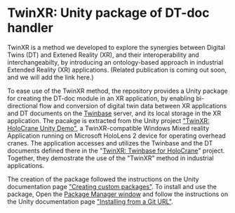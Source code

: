 # TwinXR: Unity package of DT-doc handler

TwinXR is a method we developed to explore the synergies between Digital Twins (DT) and Extened Reality (XR), and their interoperability and interchangeabilty, by introducing an ontology-based approach in industrial Extended Reality (XR) applications. (Related publication is coming out soon, and we will add the link here.) 

To ease use of the TwinXR method, the repository provides a Unity package for creating the DT-doc module in an XR application, by enabling bi-directional flow and conversion of digital twin data between XR applications and DT documents on the [Twinbase](https://github.com/twinbase/twinbase) server, and its local storage in the XR application.
The pacakge is extracted from the Unity project ["TwinXR: HoloCrane Unity Demo"](https://github.com/Plan-T42/TwinXR-HoloCrane-Unity-Demo), a TwinXR-compatible Windows Mixed reality Application running on Microsoft HoloLens 2 device for operating overhead cranes. The application accesses and utilizes the Twinbase and the DT documents defined there in the "[TwinXR: Twinbase for HoloCrane](https://github.com/Plan-T42/TwinXR-TwinBase-for-HoloCrane)" project. Together, they demostrate the use of the "TwinXR" method in industrial applications.

The creation of the package followed the instructions on the Unity documentation page ["Creating custom packages"](https://docs.unity3d.com/Manual/CustomPackages.html). To install and use the package, Open the [Package Manager window](https://docs.unity3d.com/Manual/upm-ui.html) and follow the instructions on the Unity documentation page ["Installing from a Git URL"](https://docs.unity3d.com/Manual/upm-ui-giturl.html).
